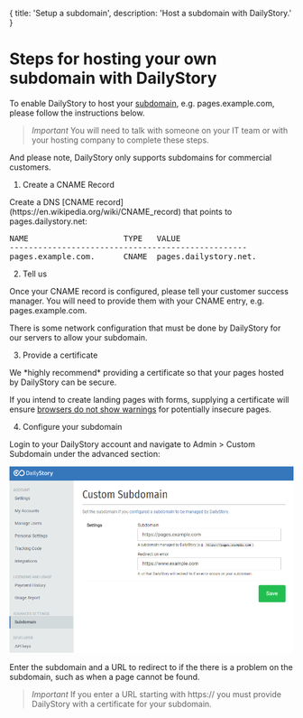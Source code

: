 ﻿{
	title: 'Setup a subdomain',
	description: 'Host a subdomain with DailyStory.'
}
# Steps for hosting your own subdomain with DailyStory
To enable DailyStory to host your [subdomain](https://en.wikipedia.org/wiki/Subdomain), e.g. pages.example.com, please follow the instructions below.

> *Important* You will need to talk with someone on your IT team or with your hosting company to complete these steps.

And please note, DailyStory only supports subdomains for commercial customers.

<ol class="step"><li value="1">Create a CNAME Record</li></ol>
Create a DNS [CNAME record](https://en.wikipedia.org/wiki/CNAME_record) that points to pages.dailystory.net:

<pre>
NAME                    TYPE   VALUE
--------------------------------------------------
pages.example.com.      CNAME  pages.dailystory.net.
</pre>

<ol class="step"><li value="2">Tell us</li></ol>
Once your CNAME record is configured, please tell your customer success manager. You will need to provide them with your CNAME entry, e.g. pages.example.com.

There is some network configuration that must be done by DailyStory for our servers to allow your subdomain.

<ol class="step"><li value="3">Provide a certificate</li></ol>
We *highly recommend* providing a certificate so that your pages hosted by DailyStory can be secure.

If you intend to create landing pages with forms, supplying a certificate will ensure [browsers do not show warnings](https://www.zdnet.com/article/google-tightens-noose-on-http-chrome-to-stick-not-secure-on-pages-with-search-fields/) for potentially insecure pages.

<ol class="step"><li value="4">Configure your subdomain</li></ol>
Login to your DailyStory account and navigate to Admin > Custom Subdomain under the advanced section:
	
![Custom subdomain](/articles/install/subdomain-01.png "Custom subdomain")

Enter the subdomain and a URL to redirect to if the there is a problem on the subdomain, such as when a page cannot be found.

> *Important* If you enter a URL starting with https:// you must provide DailyStory with a certificate for your subdomain.
